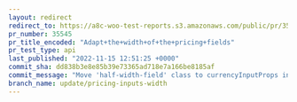 ```yaml
---
layout: redirect
redirect_to: https://a8c-woo-test-reports.s3.amazonaws.com/public/pr/35545/api/index.html
pr_number: 35545
pr_title_encoded: "Adapt+the+width+of+the+pricing+fields"
pr_test_type: api
last_published: "2022-11-15 12:51:25 +0000"
commit_sha: dd838b3e8e85b39e73365ad718e7a166be8185af
commit_message: "Move 'half-width-field' class to currencyInputProps instead of adding…"
branch_name: update/pricing-inputs-width
---
```

